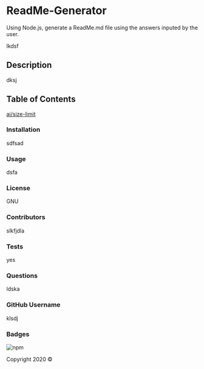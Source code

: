   # ReadMe-Generator
  Using Node.js, generate a ReadMe.md file using the answers inputed by the user.

  lkdsf

  ## Description
  dksj

  ## Table of Contents
  [ai/size-limit](https://github.com/Noxid86/rubbish#Description)

  ### Installation
  sdfsad

  ### Usage 
  dsfa

  ### License
  GNU

  ### Contributors
  slkfjdla

  ### Tests
  yes

  ### Questions
  ldska

  ### GitHub Username
  klsdj

  ### Badges
  ![npm](https://img.shields.io/static/v1?label=license&message=GNU&color=blue)

  Copyright 2020 &copy;
  
